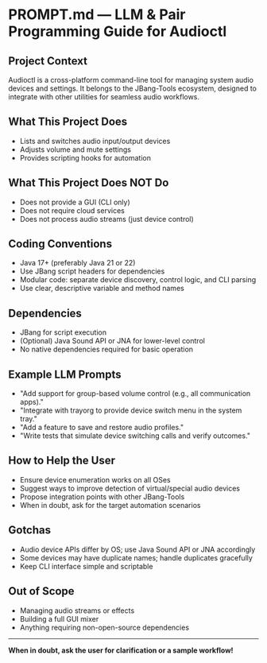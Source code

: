 # PROMPT.md — LLM & Pair Programming Guide for Audioctl

## Project Context

Audioctl is a cross-platform command-line tool for managing system audio devices and settings. It belongs to the JBang-Tools ecosystem, designed to integrate with other utilities for seamless audio workflows.

## What This Project Does

- Lists and switches audio input/output devices
- Adjusts volume and mute settings
- Provides scripting hooks for automation

## What This Project Does NOT Do

- Does not provide a GUI (CLI only)
- Does not require cloud services
- Does not process audio streams (just device control)

## Coding Conventions

- Java 17+ (preferably Java 21 or 22)
- Use JBang script headers for dependencies
- Modular code: separate device discovery, control logic, and CLI parsing
- Use clear, descriptive variable and method names

## Dependencies

- JBang for script execution
- (Optional) Java Sound API or JNA for lower-level control
- No native dependencies required for basic operation

## Example LLM Prompts

- "Add support for group-based volume control (e.g., all communication apps)."
- "Integrate with trayorg to provide device switch menu in the system tray."
- "Add a feature to save and restore audio profiles."
- "Write tests that simulate device switching calls and verify outcomes."

## How to Help the User

- Ensure device enumeration works on all OSes
- Suggest ways to improve detection of virtual/special audio devices
- Propose integration points with other JBang-Tools
- When in doubt, ask for the target automation scenarios

## Gotchas

- Audio device APIs differ by OS; use Java Sound API or JNA accordingly
- Some devices may have duplicate names; handle duplicates gracefully
- Keep CLI interface simple and scriptable

## Out of Scope

- Managing audio streams or effects
- Building a full GUI mixer
- Anything requiring non-open-source dependencies

---

**When in doubt, ask the user for clarification or a sample workflow!** 